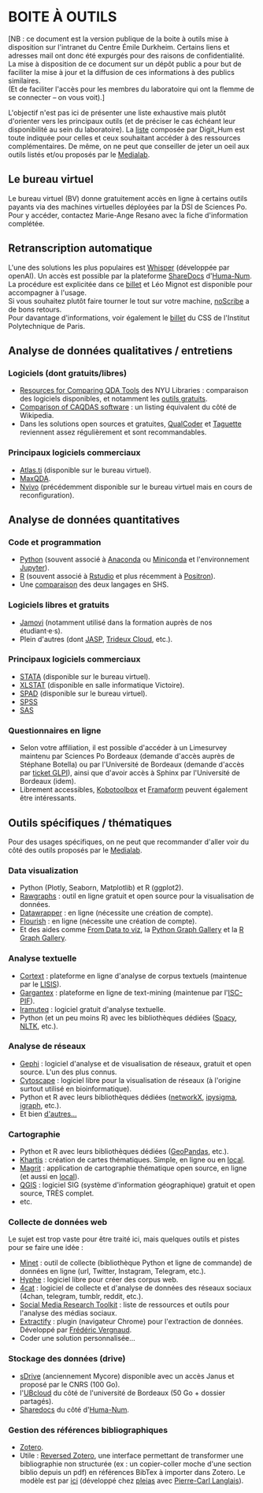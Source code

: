 # BOITE À OUTILS

[NB : ce document est la version publique de la boite à outils mise à disposition sur l'intranet du Centre Émile Durkheim. Certains liens et adresses mail ont donc été expurgés pour des raisons de confidentialité.\
La mise à disposition de ce document sur un dépôt public a pour but de faciliter la mise à jour et la diffusion de ces informations à des publics similaires.\
(Et de faciliter l'accès pour les membres du laboratoire qui ont la flemme de se connecter – on vous voit).]

L'objectif n'est pas ici de présenter une liste exhaustive mais plutôt d'orienter vers les principaux outils (et de préciser le cas échéant leur disponibilité au sein du laboratoire).
La [liste](https://digithum.huma-num.fr/ressources/boiteaoutils/) composée par Digit_Hum est toute indiquée pour celles et ceux souhaitant accéder à des ressources complémentaires.
De même, on ne peut que conseiller de jeter un oeil aux outils listés et/ou proposés par le [Medialab](https://medialab.sciencespo.fr/en/tools/).

## Le bureau virtuel
Le bureau virtuel (BV) donne gratuitement accès en ligne à certains outils payants via des machines virtuelles déployées par la DSI de Sciences Po.\
Pour y accéder, contactez Marie-Ange Resano avec la fiche d'information complétée.

## Retranscription automatique
L'une des solutions les plus populaires est [Whisper](https://github.com/openai/whisper) (développée par openAI). Un accès est possible par la plateforme [ShareDocs](https://documentation.huma-num.fr/sharedocs-stockage/) d'[Huma-Num](https://www.huma-num.fr/). La procédure est explicitée dans ce [billet](https://agepouvoir.hypotheses.org/494) et Léo Mignot est disponible pour accompagner à l'usage.\
Si vous souhaitez plutôt faire tourner le tout sur votre machine, [noScribe](https://github.com/kaixxx/noScribe) a de bons retours.\
Pour davantage d'informations, voir également le [billet](https://www.css.cnrs.fr/fr/whisper-pour-retranscrire-des-entretiens2/) du CSS de l'Institut Polytechnique de Paris.

## Analyse de données qualitatives / entretiens
### Logiciels (dont gratuits/libres)
- [Resources for Comparing QDA Tools](https://guides.nyu.edu/QDA/comparison) des NYU Libraries : comparaison des logiciels disponibles, et notamment les [outils gratuits](https://guides.nyu.edu/QDA/FLOSSQDA).
- [Comparison of CAQDAS software](https://en.wikipedia.org/wiki/Computer-assisted_qualitative_data_analysis_software#Free_.2F_open_source_software_for_CAQDAS) : un listing équivalent du côté de Wikipedia.
- Dans les solutions open sources et gratuites, [QualCoder](https://qualcoder.wordpress.com/) et [Taguette](https://www.taguette.org/fr/) reviennent assez régulièrement et sont recommandables.

### Principaux logiciels commerciaux
- [Atlas.ti](https://atlasti.com/fr) (disponible sur le bureau virtuel).
- [MaxQDA](https://www.maxqda.com/fr).
- [Nvivo](https://lumivero.com/products/nvivo/) (précédemment disponible sur le bureau virtuel mais en cours de reconfiguration).

## Analyse de données quantitatives
### Code et programmation
- [Python](https://www.python.org/) (souvent associé à [Anaconda](https://www.anaconda.com/) ou [Miniconda](https://docs.conda.io/projects/miniconda/en/latest/) et l'environnement [Jupyter](https://jupyter.org/)).
- [R](https://www.r-project.org/) (souvent associé à [Rstudio](https://www.rstudio.com/categories/rstudio-ide/) et plus récemment à [Positron](https://github.com/posit-dev/positron)).
- Une [comparaison](https://mthh.github.io/presentation-python-r-shs/#/title-slide) des deux langages en SHS.

### Logiciels libres et gratuits
- [Jamovi](https://www.jamovi.org/) (notamment utilisé dans la formation auprès de nos étudiant·e·s).
- Plein d'autres (dont [JASP](https://jasp-stats.org/), [Trideux Cloud](https://trideux.cloud/), etc.).

### Principaux logiciels commerciaux
- [STATA](https://www.stata.com/) (disponible sur le bureau virtuel).
- [XLSTAT](https://www.xlstat.com/fr/) (disponible en salle informatique Victoire).
- [SPAD](https://ia-data-analytics.fr/logiciel-data-mining/analyse-de-donnees/) (disponible sur le bureau virtuel).
- [SPSS](https://www.ibm.com/fr-fr/spss)
- [SAS](https://www.sas.com/fr_fr/home.html)

### Questionnaires en ligne
- Selon votre affiliation, il est possible d'accéder à un Limesurvey maintenu par Sciences Po Bordeaux (demande d'accès auprès de Stéphane Botella) ou par l'Université de Bordeaux (demande d'accès par [ticket GLPI](https://assistance.u-bordeaux.fr/front/helpdesk.public.php)), ainsi que d'avoir accès à Sphinx par l'Université de Bordeaux (idem).
- Librement accessibles, [Kobotoolbox](https://www.kobotoolbox.org/) et [Framaform](https://framaforms.org/abc/fr) peuvent également être intéressants.

## Outils spécifiques / thématiques
Pour des usages spécifiques, on ne peut que recommander d'aller voir du côté des outils proposés par le [Medialab](https://medialab.sciencespo.fr/en/tools/).

### Data visualization
- Python (Plotly, Seaborn, Matplotlib) et R (ggplot2).
- [Rawgraphs](https://www.rawgraphs.io/) : outil en ligne gratuit et open source pour la visualisation de données.
- [Datawrapper](https://www.datawrapper.de/) : en ligne  (nécessite une création de compte).
- [Flourish](https://flourish.studio/) : en ligne  (nécessite une création de compte).
- Et des aides comme [From Data to viz](https://www.data-to-viz.com/), la [Python Graph Gallery](https://python-graph-gallery.com/) et la [R Graph Gallery](https://r-graph-gallery.com/).

### Analyse textuelle
- [Cortext](https://docs.cortext.net/) : plateforme en ligne d'analyse de corpus textuels (maintenue par le [LISIS](http://umr-lisis.fr/cortext/)).
- [Gargantex](https://www.gargantext.org/) : plateforme en ligne de text-mining (maintenue par l'[ISC-PIF](https://iscpif.fr/gargantext/a-propos/)).
- [Iramuteq](https://iramuteq.org/) : logiciel gratuit d'analyse textuelle.
- Python (et un peu moins R) avec les bibliothèques dédiées ([Spacy](https://spacy.io/), [NLTK](https://www.nltk.org/), etc.).

### Analyse de réseaux
- [Gephi](https://gephi.org/) : logiciel d'analyse et de visualisation de réseaux, gratuit et open source. L'un des plus connus.
- [Cytoscape](https://cytoscape.org/) : logiciel libre pour la visualisation de réseaux (à l'origine surtout utilisé en bioinformatique).
- Python et R avec leurs bibliothèques dédiées ([networkX](https://networkx.org/), [ipysigma](https://github.com/medialab/ipysigma), [igraph](https://r.igraph.org/), etc.).
- Et bien [d'autres…](https://project-awesome.org/briatte/awesome-network-analysis)

### Cartographie
- Python et R avec leurs bibliothèques dédiées ([GeoPandas](https://geopandas.org/en/stable/), etc.).
- [Khartis](https://www.sciencespo.fr/cartographie/khartis/) : création de cartes thématiques. Simple, en ligne ou en [local](https://www.sciencespo.fr/cartographie/khartis/#download).
- [Magrit](https://magrit.cnrs.fr/) : application de cartographie thématique open source, en ligne (et aussi en [local](https://magrit.cnrs.fr/download/)).
- [QGIS](https://qgis.org) : logiciel SIG (système d'information géographique) gratuit et open source, TRÈS complet.
- etc.

### Collecte de données web
Le sujet est trop vaste pour être traité ici, mais quelques outils et pistes pour se faire une idée :
- [Minet](https://medialab.sciencespo.fr/outils/minet/) : outil de collecte (bibliothèque Python et ligne de commande) de données en ligne (url, Twitter, Instagram, Telegram, etc.).
- [Hyphe](https://medialab.sciencespo.fr/outils/hyphe/) : logiciel libre pour créer des corpus web.
- [4cat](https://www.4cat.nl/) : logiciel de collecte et d'analyse de données des réseaux sociaux (4chan, telegram, tumblr, reddit, etc.).
- [Social Media Research Toolkit](https://socialmedialab.ca/apps/social-media-research-toolkit-2/) : liste de ressources et outils pour l'analyse des médias sociaux.
- [Extractify](https://github.com/fredericvergnaud/extractify/wiki) : plugin (navigateur Chrome) pour l'extraction de données. Développé par [Frédéric Vergnaud](https://mate-shs.cnrs.fr/actions/tutomate/tuto27-extractify-frederic-vergnaud/).
- Coder une solution personnalisée…

### Stockage des données (drive)
- [sDrive](https://ods.cnrs.fr/sdrive.php) (anciennement Mycore) disponible avec un accès Janus et proposé par le CNRS (100 Go).
- l'[UBcloud](https://ubcloud.u-bordeaux.fr) du côté de l'université de Bordeaux (50 Go + dossier partagés).
- [Sharedocs](https://documentation.huma-num.fr/sharedocs-stockage/) du côté d'[Huma-Num](https://www.huma-num.fr/).

### Gestion des références bibliographiques
- [Zotero](https://www.zotero.org/).
- Utile : [Reversed Zotero](https://huggingface.co/spaces/PleIAs/Reversed-Zotero), une interface permettant de transformer une bibliographie non structurée (ex : un copier-coller moche d'une section biblio depuis un pdf) en références BibTex à importer dans Zotero. Le modèle est par [ici](https://huggingface.co/PleIAs/BibTexer) (développé chez [pleias](https://pleias.fr/) avec [Pierre-Carl Langlais](https://x.com/Dorialexander)).
